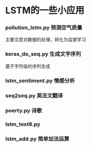 # LSTM的一些小应用

### pollution_lstm.py 预测空气质量
主要注意对数据的处理，转化为监督学习

### keras_do_seq.py 生成文字序列
基于字符级的序列生成

### lstm_sentiment.py 情感分析

### seq2seq.py 英法文翻译

### poerty.py 诗歌

### lstm_text8.py 

### lstm_add.py 简单加法运算
